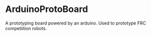 # ArduinoProtoBoard
A prototyping board powered by an arduino. Used to prototype FRC competiition robots.
